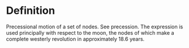 # Definition

Precessional motion of a set of nodes. See precession. The expression is
used principally with respect to the moon, the nodes of which make a
complete westerly revolution in approximately 18.6 years.
